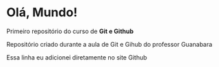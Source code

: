 # Olá, Mundo!
 Primeiro repositório do curso de **Git e Github**

Repositório criado durante a aula de Git e Gihub do professor Guanabara

Essa linha eu adicionei diretamente no site Github
